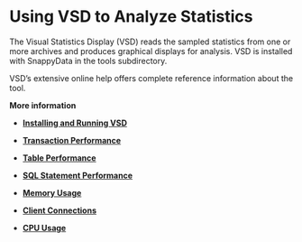 #  Using VSD to Analyze Statistics

The Visual Statistics Display (VSD) reads the sampled statistics from one or more archives and produces graphical displays for analysis. VSD is installed with SnappyData in the <span class="ph filepath">tools</span> subdirectory.

VSD’s extensive online help offers complete reference information about the tool. 

**More information**

-   **[Installing and Running VSD](running_vsd.md)**

-   **[Transaction Performance](vsd_transactions.md)**

-   **[Table Performance](vsd_tables.md)**

-   **[SQL Statement Performance](vsd_statements.md)**

-   **[Memory Usage](vsd_memory.md)**

-   **[Client Connections](vsd-connection-stats.md)**

-   **[CPU Usage](vsd_cpu.md)**


